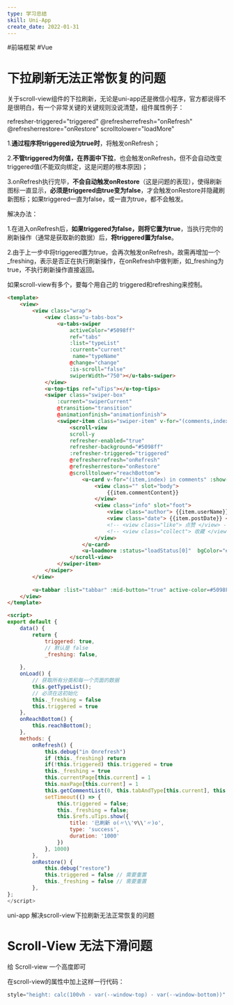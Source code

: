 ```yaml
---
type: 学习总结
skill: Uni-App
create_date: 2022-01-31
---
```


#前端框架  #Vue 


# 下拉刷新无法正常恢复的问题

关于scroll-view组件的下拉刷新，无论是uni-app还是微信小程序，官方都说得不是很明白，有一个非常关键的关键规则没说清楚，组件属性例子：

refresher-triggered="triggered" @refresherrefresh="onRefresh" @refresherrestore="onRestore" scrolltolower="loadMore"

1.**通过程序将triggered设为true时**，将触发onRefresh；

2.**不管triggered为何值，在界面中下拉**，也会触发onRefresh，但不会自动改变triggered值(不能双向绑定，这是问题的根本原因)；

3.onRefresh执行完毕，**不会自动触发onRestore**（这是问题的表现），使得刷新图标一直显示，**必须是triggered由true变为false**，才会触发onRestore并隐藏刷新图标；如果triggered一直为false，或一直为true，都不会触发。

解决办法：

1.在进入onRefresh后，**如果triggered为false，则将它置为true**，当执行完你的刷新操作（通常是获取新的数据）后，**将triggered置为false**。

2.由于上一步中将triggered置为true，会再次触发onRefresh，故需再增加一个_freshing，表示是否正在执行刷新操作，在onRefresh中做判断，如_freshing为true，不执行刷新操作直接返回。

如果scroll-view有多个，要每个用自己的 triggered和refreshing来控制。

```html
<template>
	<view>
		<view class="wrap">
			<view class="u-tabs-box">
				<u-tabs-swiper 
					activeColor="#5098ff" 
					ref="tabs"
					:list="typeList" 
					:current="current"
					 name="typeName"
					@change="change" 
					:is-scroll="false" 
					swiperWidth="750"></u-tabs-swiper>
			</view>
			<u-top-tips ref="uTips"></u-top-tips>
			<swiper class="swiper-box" 
				:current="swiperCurrent" 
				@transition="transition" 
				@animationfinish="animationfinish">
				<swiper-item class="swiper-item" v-for="(comments,index) in commentList">
					<scroll-view 
					scroll-y
					refresher-enabled="true"
					refresher-background="#5098ff"
					:refresher-triggered="triggered"
					@refresherrefresh="onRefresh" 
					@refresherrestore="onRestore" 
					@scrolltolower="reachBottom">
						<u-card v-for="(item,index) in comments" :show-head="false">
							<view class="" slot="body">
								{{item.commentContent}}
							</view>
							<view class="info" slot="foot">
								<view class="author"> {{item.userName}} </view>
								<view class="date"> {{item.postDate}} </view>
								<!-- <view class="like"> 点赞 </view> -->
								<!-- <view class="collect"> 收藏 </view> -->
							</view>
						</u-card>
						<u-loadmore :status="loadStatus[0]"  bgColor="#f2f2f2" :load-text="loadText"></u-loadmore>
					</scroll-view>
				</swiper-item>
			</swiper>
		</view>
		
		<u-tabbar :list="tabbar" :mid-button="true" active-color=#5098FF></u-tabbar>
	</view>
</template>

<script>
export default {
	data() {
		return {
			triggered: true,
			// 默认是 false
			_freshing: false,
			
	},
	onLoad() {
		// 获取所有分类和每一个页面的数据
		this.getTypeList();
		// 必须在这初始化
		this._freshing = false
		this.triggered = true
	},
	onReachBottom() {
		this.reachBottom();
	},
	methods: {
		onRefresh() {
			this.debug("in Onrefresh")
			if (this._freshing) return
			if(!this.triggered) this.triggered = true
			this._freshing = true
			this.currentPage[this.current] = 1
			this.maxPage[this.current] = 1
			this.getCommentList(0, this.tabAndType[this.current], this.current)
			setTimeout(() => {
				this.triggered = false;
				this._freshing = false;
				this.$refs.uTips.show({
					title: '已刷新 o(〃\\'▽\\'〃)o',
					type: 'success',
					duration: '1000'
				})
			}, 1000)
		},
		onRestore() {
			this.debug("restore")
			this.triggered = false // 需要重置
			this._freshing = false // 需要重置
		},
};
</script>
```

uni-app 解决scroll-view下拉刷新无法正常恢复的问题

# Scroll-View 无法下滑问题

给 Scroll-view 一个高度即可

在scroll-view的属性中加上这样一行代码：

```jsx
style="height: calc(100vh - var(--window-top) - var(--window-bottom))"
```